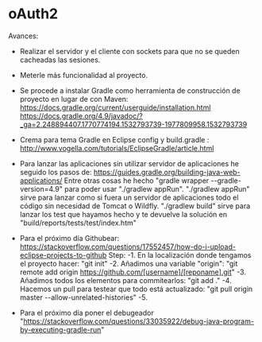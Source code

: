 # oAuth2

Avances:

- Realizar el servidor y el cliente con sockets para que no se queden cacheadas las sesiones.
- Meterle más funcionalidad al proyecto.
- Se procede a instalar Gradle como herramienta de construcción de proyecto en lugar de con Maven: 
		https://docs.gradle.org/current/userguide/installation.html
		https://docs.gradle.org/4.9/javadoc/?_ga=2.248894407.1770774194.1532793739-1977809958.1532793739
		
- Crema para tema Gradle en Eclipse config y build.gradle : http://www.vogella.com/tutorials/EclipseGradle/article.html

-	Para lanzar las aplicaciones sin utilizar servidor de aplicaciones he seguido los pasos de: https://guides.gradle.org/building-java-web-applications/
	Entre otras cosas he hecho "gradle wrapper --gradle-version=4.9" para poder usar "./gradlew appRun".
	"./gradlew appRun" sirve para lanzar como si fuera un servidor de aplicaciones todo el código sin necesidad de Tomcat o Wildfly.
	"./gradlew build" sirve para lanzar los test que hayamos hecho y te devuelve la solución en "build/reports/tests/test/index.htm"

- Para el próximo día Githubear:
	https://stackoverflow.com/questions/17552457/how-do-i-upload-eclipse-projects-to-github
	Step:
		-1. En la localización donde tengamos el proyecto hacer: "git init"
		-2. Añadimos una variable "origin": "git remote add origin https://github.com/[username]/[reponame].git"
		-3. Añadimos todos los elementos para commitearlos: "git add ."
		-4. Hacemos un pull para testear que todo está actualizado: "git pull origin master --allow-unrelated-histories"
		-5. 
		
- Para el próximo día poner el debugeador "https://stackoverflow.com/questions/33035922/debug-java-program-by-executing-gradle-run"

